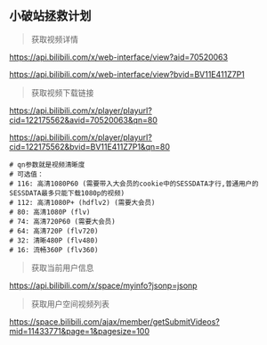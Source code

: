
## 小破站拯救计划 ##

> 获取视频详情

https://api.bilibili.com/x/web-interface/view?aid=70520063

https://api.bilibili.com/x/web-interface/view?bvid=BV11E411Z7P1



> 获取视频下载链接

https://api.bilibili.com/x/player/playurl?cid=122175562&avid=70520063&qn=80

https://api.bilibili.com/x/player/playurl?cid=122175562&bvid=BV11E411Z7P1&qn=80

```
# qn参数就是视频清晰度
# 可选值：
# 116: 高清1080P60 (需要带入大会员的cookie中的SESSDATA才行,普通用户的SESSDATA最多只能下载1080p的视频)
# 112: 高清1080P+ (hdflv2) (需要大会员)
# 80: 高清1080P (flv)
# 74: 高清720P60 (需要大会员)
# 64: 高清720P (flv720)
# 32: 清晰480P (flv480)
# 16: 流畅360P (flv360)
```


> 获取当前用户信息

https://api.bilibili.com/x/space/myinfo?jsonp=jsonp

> 获取用户空间视频列表

https://space.bilibili.com/ajax/member/getSubmitVideos?mid=11433771&page=1&pagesize=100





